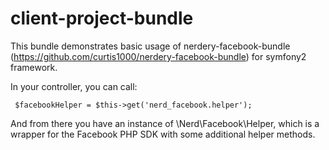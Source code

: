client-project-bundle
=====================

This bundle demonstrates basic usage of nerdery-facebook-bundle (https://github.com/curtis1000/nerdery-facebook-bundle) for symfony2 framework.

In your controller, you can call:
 
     $facebookHelper = $this->get('nerd_facebook.helper');

And from there you have an instance of \Nerd\Facebook\Helper, which is a wrapper for the Facebook PHP SDK with some additional helper methods.

